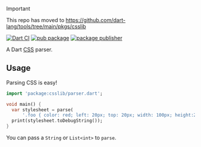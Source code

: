 > [!IMPORTANT]  
> This repo has moved to https://github.com/dart-lang/tools/tree/main/pkgs/csslib

[![Dart CI](https://github.com/dart-lang/csslib/actions/workflows/test-package.yml/badge.svg)](https://github.com/dart-lang/csslib/actions/workflows/test-package.yml)
[![pub package](https://img.shields.io/pub/v/csslib.svg)](https://pub.dev/packages/csslib)
[![package publisher](https://img.shields.io/pub/publisher/csslib.svg)](https://pub.dev/packages/csslib/publisher)

A Dart [CSS](https://developer.mozilla.org/en-US/docs/Web/CSS) parser.

## Usage

Parsing CSS is easy!

```dart
import 'package:csslib/parser.dart';

void main() {
  var stylesheet = parse(
      '.foo { color: red; left: 20px; top: 20px; width: 100px; height:200px }');
  print(stylesheet.toDebugString());
}
```

You can pass a `String` or `List<int>` to `parse`.
